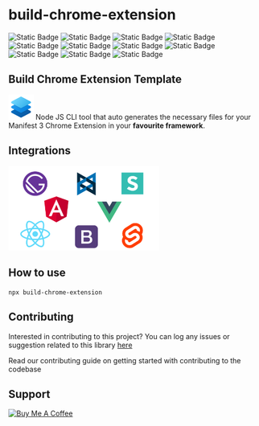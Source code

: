 # build-chrome-extension
![Static Badge](https://img.shields.io/badge/manifest_version_3-blue?style=plastic&logo=chrome&logoColor=%23AA4477&logoSize=20&label=chrome%20extension)
![Static Badge](https://img.shields.io/badge/v1.0.2-maroon?style=plastic&logo=npm&logoColor=maroon&logoSize=20&label=version)
![Static Badge](https://img.shields.io/badge/MIT-green?style=plastic&logo=license&logoColor=green&label=license)
![Static Badge](https://img.shields.io/badge/m2kdevelopments-purple?style=plastic&logo=github&logoColor=purple&label=developer&link=https%3A%2F%2Fgithub.com%2Fm2kdevelopments)
![Static Badge](https://img.shields.io/badge/latest-blue?style=plastic&logo=react&logoColor=blue&label=reactjs&link=https%3A%2F%2Fgithub.com%2Fm2kdevelopments)
![Static Badge](https://img.shields.io/badge/latest-green?style=plastic&logo=vue&logoColor=green&label=vue&link=https%3A%2F%2Fgithub.com%2Fm2kdevelopments)
![Static Badge](https://img.shields.io/badge/latest-orange?style=plastic&logo=svelte&logoColor=orange&label=svelte&link=https%3A%2F%2Fgithub.com%2Fm2kdevelopments)
![Static Badge](https://img.shields.io/badge/latest-blue?style=plastic&logo=solid&logoColor=blue&label=solid)
![Static Badge](https://img.shields.io/badge/latest-gold?style=plastic&logo=vite&logoColor=gold&label=vite)
![Static Badge](https://img.shields.io/badge/buy_me_a_coffee-yellow?style=plastic&logo=buymeacoffee&logoColor=yellow&label=support&link=https%3A%2F%2Fwww.buymeacoffee.com%2Fm2kdevelopments)
![Static Badge](https://img.shields.io/badge/paypal-blue?style=plastic&logo=paypal&logoColor=blue&label=support&link=https%3A%2F%2Fpaypal.me%2Fm2kdevelopment)



## Build Chrome Extension Template
<img src="./assets/logo.png" alt="logo" width="50px"/>
Node JS CLI tool that auto generates the necessary files for your Manifest 3 Chrome Extension in your <strong>favourite framework</strong>.


## Integrations
<img src="./assets/banner.svg" alt="banner" width="300px"/>


## How to use
```
npx build-chrome-extension
```

## Contributing
Interested in contributing to this project? You can log any issues or suggestion related to this library <a href="https://github.com/M2KDevelopments/build-chrome-extension/issues/new">here</a>

Read our contributing guide on getting started with contributing to the codebase


## Support

<a href="https://www.buymeacoffee.com/m2kdevelopments" target="_blank">
<img src="https://cdn.buymeacoffee.com/buttons/v2/default-yellow.png" alt="Buy Me A Coffee" style="height: 60px !important;width: 217px !important;" >
</a>

